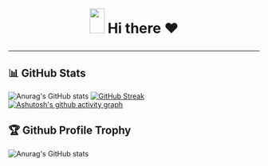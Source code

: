 <h1 align="center">
 <img src="https://raw.githubusercontent.com/iampavangandhi/iampavangandhi/master/gifs/Hi.gif" width="30px" height="50px">
 <strong> Hi there ❤️</strong>
<!--   <strong> Hi there, here's a meme before we get started.</strong>  -->

<hr/>




<!-- <p align="center">
 
  <img  height="350px" src='https://random-memeer.herokuapp.com/' title="Meme" alt="Please refresh the page if the meme doesn't show up.">
</p>  -->

<!--
**bassem97/bassem97** is a ✨ _special_ ✨ repository because its `README.md` (this file) appears on your GitHub profile.




<h2> 🙆 Socials </h2>

<p align="left"> <a href="https://www.dev.to/bassem97" target="_blank" rel="noreferrer"><img src="https://raw.githubusercontent.com/danielcranney/readme-generator/main/public/icons/socials/devdotto-dark.svg" width="32" height="32" /></a> <a href="https://discord.com/users/NoobSlayer#1667" target="_blank" rel="noreferrer"><img src="https://raw.githubusercontent.com/danielcranney/readme-generator/main/public/icons/socials/discord.svg" width="32" height="32" /></a> <a href="https://www.facebook.com/bassem.jadoui/" target="_blank" rel="noreferrer"><img src="https://raw.githubusercontent.com/danielcranney/readme-generator/main/public/icons/socials/facebook.svg" width="32" height="32" /></a> <a href="https://www.github.com/bassem97" target="_blank" rel="noreferrer"><img src="https://raw.githubusercontent.com/danielcranney/readme-generator/main/public/icons/socials/github-dark.svg" width="32" height="32" /></a> <a href="http://www.instagram.com/bassem_jd/" target="_blank" rel="noreferrer"><img src="https://raw.githubusercontent.com/danielcranney/readme-generator/main/public/icons/socials/instagram.svg" width="32" height="32" /></a> <a href="https://www.linkedin.com/in/bassem-jadoui-85b6b9199" target="_blank" rel="noreferrer"><img src="https://raw.githubusercontent.com/danielcranney/readme-generator/main/public/icons/socials/linkedin.svg" width="32" height="32" /></a> <a href="http://www.medium.com/@bassemjadoui1996" target="_blank" rel="noreferrer"><img src="https://raw.githubusercontent.com/danielcranney/readme-generator/main/public/icons/socials/medium-dark.svg" width="32" height="32" /></a> <a href="https://www.stackoverflow.com/users/19434229/bassem-jadoui" target="_blank" rel="noreferrer"><img src="https://raw.githubusercontent.com/danielcranney/readme-generator/main/public/icons/socials/stackoverflow.svg" width="32" height="32" /></a> <a href="https://www.twitter.com/jadoui_bassem" target="_blank" rel="noreferrer"><img src="https://raw.githubusercontent.com/danielcranney/readme-generator/main/public/icons/socials/twitter.svg" width="32" height="32" /></a></p>


## 💎 My Values

🧠 Thoughtful & Inclusive Development <br/>
🖤 Authentic Expression <br/>
💡 Mindset of Learning ,Curiosity & Digging up <br/>
🙌 Teamwork & Communication <br/>
📊 Analytical thinking <br/>
🚨 Critical thinking <br/>
🙋‍♂️ Autonomous <br/>
🕺 & More to discover ...



<h2>🚀 Some Tools I Use</h2>

![My Skills](https://skillicons.dev/icons?i=html,css,sass,bootstrap,js,ts,py,java,php,jquery,r,nodejs,expressjs,angular,reactivex,nextjs,webpack,spring,maven,hibernate,flask,django,react,redux,laravel,vite,symfony,dotnet,mongodb,mysql,sqlite,postgres,graphql,discord,linux,git,github,githubactions,gitlab,androidstudio,idea,prometheus,jenkins,kubernetes,docker,heroku,supabase,vercel,nginx,cloudflare,vim,regex,stackoverflow,figma)

## ⭐ **Top Languages**

![Top Langs](https://github-readme-stats.vercel.app/api/top-langs/?username=bassem97&theme=react&border_radius=30)
<!-- ##![Top Langs](https://github-readme-stats.vercel.app/api/top-langs/?username=bassem97&theme=radical&layout=compact) -->


## 📊 **GitHub Stats**

![Anurag's GitHub stats](https://github-readme-stats.vercel.app/api?username=bassem97&show_icons=true&theme=react&border_radius=30)
[![GitHub Streak](https://github-readme-streak-stats.herokuapp.com?user=bassem97&theme=react&border_radius=30&date_format=M%20j%5B%2C%20Y%5D)](https://git.io/streak-stats)
[![Ashutosh's github activity graph](https://github-readme-activity-graph.cyclic.app/graph?username=bassem97&theme=react&border_radius=30)](https://github.com/ashutosh00710/github-readme-activity-graph)

## 🏆 **Github Profile Trophy**

![Anurag's GitHub stats](https://github-profile-trophy.vercel.app/?username=bassem97&theme=radical&row=1&column=10)

